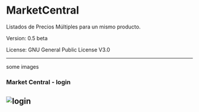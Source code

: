 # MarketCentral
Listados de Precios Múltiples para un mismo producto.

Version: 0.5 beta

License: GNU General Public License V3.0

----------------------------------------------------------------
some images

### Market Central - login
![login](https://user-images.githubusercontent.com/26487160/116332782-c700e100-a7a8-11eb-82cf-3e52c6015f76.png)
----------------------------------------------------------------
